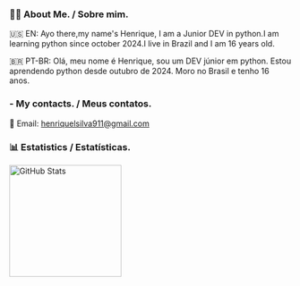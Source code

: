 ### 🙋🏻 About Me. / Sobre mim.
🇺🇸 EN: Ayo there,my name's Henrique, I am a Junior DEV in python.I am learning python since october 2024.I live in Brazil and I am 16 years old.

🇧🇷 PT-BR: Olá, meu nome é Henrique, sou um DEV júnior em python. Estou aprendendo python desde outubro de 2024. Moro no Brasil e tenho 16 anos.

### - My contacts. / Meus contatos.
📧 Email: [henriquelsilva911@gmail.com](mailto:henriquelsilva911@gmail.com)



### 📊 Estatistics / Estatísticas.

  <img 
    align="left" 
    alt="GitHub Stats" 
    height="200" 
    style="padding-right: 10px;" 
    src="https://github-readme-stats.vercel.app/api?username=Rickk911&show_icons=true&theme=dark&include_all_commits=true&locale=pt-br" 
  />

